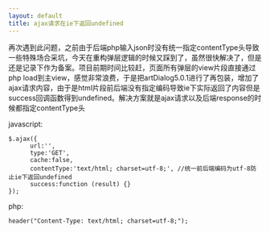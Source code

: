 ```yaml
---
layout: default
title: ajax请求在ie下返回undefined
---
```

再次遇到此问题，之前由于后端php输入json时没有统一指定contentType头导致一些特殊场合采坑，今天在重构弹层逻辑的时候又踩到了，虽然很快解决了，但是还是记录下作为备案。项目前期时间比较赶，页面所有弹层的view片段直接通过php load到主view，感觉非常浪费，于是把artDialog5.0.1进行了再包装，增加了ajax请求内容，由于是html片段前后端没有指定编码导致ie下实际返回了内容但是success回调函数得到undefined。解决方案就是ajax请求以及后端response的时候都指定contentType头

javascript:

	$.ajax({
	      url:'',
	      type:'GET',
	      cache:false,
	      contentType:'text/html; charset=utf-8;', //统一前后端编码为utf-8防止ie下返回undefined
	      success:function (result) {}
	});

php:

	header("Content-Type: text/html; charset=utf-8;");
